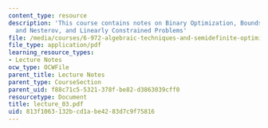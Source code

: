 ```yaml
---
content_type: resource
description: 'This course contains notes on Binary Optimization, Bounds: Goemans-Williamson
  and Nesterov, and Linearly Constrained Problems'
file: /media/courses/6-972-algebraic-techniques-and-semidefinite-optimization-spring-2006/813f1063132bcd1abe4283d7c9f75816_lecture_03.pdf
file_type: application/pdf
learning_resource_types:
- Lecture Notes
ocw_type: OCWFile
parent_title: Lecture Notes
parent_type: CourseSection
parent_uid: f88c71c5-5321-378f-be82-d3863039cff0
resourcetype: Document
title: lecture_03.pdf
uid: 813f1063-132b-cd1a-be42-83d7c9f75816
---
```

